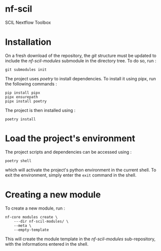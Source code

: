 # nf-scil
SCIL Nextflow Toolbox

# Installation

On a fresh download of the repository, the *git* structure must be updated to 
include the *nf-scil-modules* submodule in the directory tree. To do so, run :

```
git submodules init
```

The project uses *poetry* to install dependencies. To install it using pipx, 
run the following commands :

```
pip install pipx
pipx ensurepath
pipx install poetry
```

The project is then installed using : 

```
poetry install
```

# Load the project's environment

The project scripts and dependencies can be accessed using :

```
poetry shell
```

which will activate the project's python environment in the current shell. To 
exit the environment, simply enter the `exit` command in the shell.

# Creating a new module

To create a new module, run : 

```
nf-core modules create \
    ---dir nf-scil-modules/ \
    --meta \
    --empty-template
```

This will create the module template in the *nf-scil-modules* sub-repository, 
with the informations entered in the shell.
